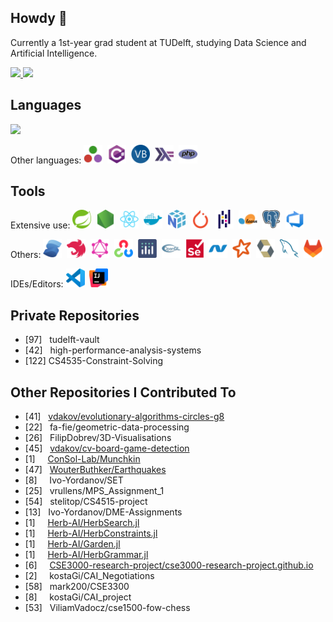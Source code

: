 ## Howdy 👋

Currently a 1st-year grad student at TUDelft, studying Data Science and Artificial Intelligence.

<a href="https://github.com/anuraghazra/github-readme-stats">
<picture>
  <source
    srcset="https://github-readme-stats.vercel.app/api/wakatime?username=to_5bg&custom_title=My+most+recent+activity+%28last+7+days%29&theme=dark"
    media="(prefers-color-scheme: dark)"
  />
  <source
    srcset="https://github-readme-stats.vercel.app/api/wakatime?username=to_5bg&custom_title=My+most+recent+activity+%28last+7+days%29&theme=graywhite"
    media="(prefers-color-scheme: light), (prefers-color-scheme: no-preference)"
  />
  <img src="https://github-readme-stats.vercel.app/api/wakatime?username=to_5bg" />
</picture>
</a>
<a href="https://github.com/anuraghazra/github-readme-stats">
<picture>
  <source
    srcset="https://github-readme-stats.vercel.app/api?username=to5bg&show_icons=true&icon_color=ffffff&hide_rank=true&custom_title=Github+Stats&theme=dark"
    media="(prefers-color-scheme: dark)"
  />
  <source
    srcset="https://github-readme-stats.vercel.app/api?username=to5bg&show_icons=true&hide_rank=true&custom_title=Github+Stats&theme=graywhite"
    media="(prefers-color-scheme: light), (prefers-color-scheme: no-preference)"
  />
  <img src="https://github-readme-stats.vercel.app/api?username=to5bg" />
</picture>
</a>

## Languages

<a href="https://github.com/anuraghazra/github-readme-stats">
<picture>
  <source
    srcset="https://github-readme-stats.vercel.app/api/top-langs/?username=to5bg&size_weight=0.2&count_weight=0.8&langs_count=14&layout=compact&card_width=400&theme=dark"
    media="(prefers-color-scheme: dark)"
  />
  <source
    srcset="https://github-readme-stats.vercel.app/api/top-langs/?username=to5bg&size_weight=0.2&count_weight=0.8&langs_count=14&layout=compact&card_width=400&theme=graywhite"
    media="(prefers-color-scheme: light), (prefers-color-scheme: no-preference)"
  />
  <img src="https://github-readme-stats.vercel.app/api/top-langs/?username=to5bg" />
</picture>
</a>

Other languages:
  <code><img src="https://github.com/devicons/devicon/blob/master/icons/julia/julia-original.svg" title="Julia" alt="Julia" width="30" height="30"/></code>&nbsp;
  <code><img src="https://github.com/devicons/devicon/blob/master/icons/csharp/csharp-original.svg" title="C#" alt="C#" width="30" height="30"/></code>&nbsp;
  <code><img src="https://github.com/devicons/devicon/blob/master/icons/visualbasic/visualbasic-original.svg" title="VB" alt="VB" width="30" height="30"/></code>&nbsp;
  <code><img src="https://github.com/devicons/devicon/blob/master/icons/haskell/haskell-original.svg" title="Haskell" alt="Haskell" width="30" height="30"/></code>&nbsp;
  <code><img src="https://github.com/devicons/devicon/blob/master/icons/php/php-original.svg" title="PHP" alt="PHP" width="30" height="30"/></code>&nbsp;

## Tools

Extensive use: 
  <code><img src="https://github.com/devicons/devicon/blob/master/icons/spring/spring-original.svg" title="Spring" alt="Spring" width="30" height="30"/></code>&nbsp;
  <code><img src="https://github.com/devicons/devicon/blob/master/icons/nodejs/nodejs-original.svg" title="NodeJS" alt="NodeJS" width="30" height="30"/></code>&nbsp;
  <code><img src="https://github.com/devicons/devicon/blob/master/icons/react/react-original.svg" title="React" alt="React" width="30" height="30"/></code>&nbsp;
  <code><img src="https://github.com/devicons/devicon/blob/master/icons/docker/docker-plain.svg" title="Docker" alt="Docker" width="30" height="30"/></code>&nbsp;
  <code><img src="https://github.com/devicons/devicon/blob/master/icons/numpy/numpy-original.svg" title="NumPy" alt="NumPy" width="30" height="30"/></code>&nbsp;
  <code><img src="https://github.com/devicons/devicon/blob/master/icons/pytorch/pytorch-original.svg" title="PyTorch" alt="PyTorch" width="30" height="30"/></code>&nbsp;
  <code><img src="https://github.com/devicons/devicon/blob/master/icons/pandas/pandas-original.svg" title="Pandas" alt="Pandas" width="30" height="30"/></code>&nbsp;
  <code><img src="https://github.com/devicons/devicon/blob/master/icons/scikitlearn/scikitlearn-original.svg" title="Scikit-learn" alt="Scikit-learn" width="30" height="30"/></code>&nbsp;
  <code><img src="https://github.com/devicons/devicon/blob/master/icons/postgresql/postgresql-original.svg" title="PostreSQL" alt="PostreSQL" width="30" height="30"/></code>&nbsp;
  <code><img src="https://github.com/devicons/devicon/blob/master/icons/azuredevops/azuredevops-original.svg" title="Azure DevOps" alt="Azure DevOps" width="30" height="30"/></code>&nbsp;

Others:
  <code><img src="https://github.com/devicons/devicon/blob/master/icons/solidjs/solidjs-original.svg" title="Solidjs" alt="Solidjs" width="30" height="30"/></code>&nbsp;
  <code><img src="https://github.com/devicons/devicon/blob/master/icons/nestjs/nestjs-original.svg" title="Nestjs" alt="Nestjs" width="30" height="30"/></code>&nbsp;
  <code><img src="https://github.com/devicons/devicon/blob/master/icons/graphql/graphql-plain.svg" title="GraphQL" alt="GraphQL" width="30" height="30"/></code>&nbsp;
  <code><img src="https://github.com/devicons/devicon/blob/master/icons/opencv/opencv-original.svg" title="OpenCV" alt="OpenCV" width="30" height="30"/></code>&nbsp;
  <code><img src="https://github.com/devicons/devicon/blob/master/icons/plotly/plotly-original.svg" title="Plotly" alt="Plotly" width="30" height="30"/></code>&nbsp;
  <code><img src="https://github.com/devicons/devicon/blob/master/icons/opengl/opengl-original.svg" title="OpenGL" alt="OpenGL" width="30" height="30"/></code>&nbsp;
  <code><img src="https://github.com/devicons/devicon/blob/master/icons/selenium/selenium-original.svg" title="Selenium" alt="Selenium" width="30" height="30"/></code>&nbsp;
  <code><img src="https://github.com/devicons/devicon/blob/master/icons/dot-net/dot-net-plain.svg" title=".NET" alt=".NET" width="30" height="30"/></code>&nbsp;
  <code><img src="https://github.com/devicons/devicon/blob/master/icons/apachespark/apachespark-original.svg" title="Spark" alt="Spark" width="30" height="30"/></code>&nbsp;
  <code><img src="https://github.com/devicons/devicon/blob/master/icons/hibernate/hibernate-original.svg" title="Hibernate" alt="Hibernate" width="30" height="30"/></code>&nbsp;
  <code><img src="https://github.com/devicons/devicon/blob/master/icons/mysql/mysql-original.svg" title="MySQL" alt="MySQL" width="30" height="30"/></code>&nbsp;
  <code><img src="https://github.com/devicons/devicon/blob/master/icons/gitlab/gitlab-original.svg" title="GitLab" alt="GitLab" width="30" height="30"/></code>&nbsp;

IDEs/Editors:
  <code><img src="https://github.com/devicons/devicon/blob/master/icons/vscode/vscode-original.svg" title="VSCode" alt="VSCode" width="30" height="30"/></code>&nbsp;
  <code><img src="https://github.com/devicons/devicon/blob/master/icons/intellij/intellij-original.svg" title="IntelliJ" alt="IntelliJ" width="30" height="30"/></code>&nbsp;

## Private Repositories

<!-- PRIVATE_REPOS_START -->
- [97]   tudelft-vault
- [42]   high-performance-analysis-systems
- [122] CS4535-Constraint-Solving
<!-- PRIVATE_REPOS_END -->

## Other Repositories I Contributed To

<!-- OTHER_CONTRIBS_START -->
- [41]   [vdakov/evolutionary-algorithms-circles-g8](https://github.com/vdakov/evolutionary-algorithms-circles-g8)
- [22]   fa-fie/geometric-data-processing
- [26]   FilipDobrev/3D-Visualisations
- [45]   [vdakov/cv-board-game-detection](https://github.com/vdakov/cv-board-game-detection)
- [1]     [ConSol-Lab/Munchkin](https://github.com/ConSol-Lab/Munchkin)
- [47]   [WouterButhker/Earthquakes](https://github.com/WouterButhker/Earthquakes)
- [8]     Ivo-Yordanov/SET
- [25]   vrullens/MPS_Assignment_1
- [54]   stelitop/CS4515-project
- [13]   Ivo-Yordanov/DME-Assignments
- [1]     [Herb-AI/HerbSearch.jl](https://github.com/Herb-AI/HerbSearch.jl)
- [1]     [Herb-AI/HerbConstraints.jl](https://github.com/Herb-AI/HerbConstraints.jl)
- [1]     [Herb-AI/Garden.jl](https://github.com/Herb-AI/Garden.jl)
- [1]     [Herb-AI/HerbGrammar.jl](https://github.com/Herb-AI/HerbGrammar.jl)
- [6]     [CSE3000-research-project/cse3000-research-project.github.io](https://github.com/CSE3000-research-project/cse3000-research-project.github.io)
- [2]     kostaGi/CAI_Negotiations
- [58]   mark200/CSE3300
- [8]     kostaGi/CAI_project
- [53]   ViliamVadocz/cse1500-fow-chess
<!-- OTHER_CONTRIBS_END -->
